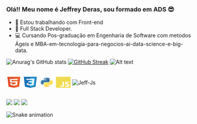 <div>
  <img src="https://i.pinimg.com/originals/80/b0/c5/80b0c5191a07687dabc6d5e863d2bf52.jpg" alt="">
</div>


### Olá!! Meu nome é Jeffrey Deras, sou formado em ADS 😎

- 🔭 Estou trabalhando com Front-end
- 🌱 Full Stack Developer.
- 💻 Cursando Pos-graduação em Engenharia de Software com metodos Ágeis e MBA-em-tecnologia-para-negocios-ai-data-science-e-big-data.


![Anurag's GitHub stats](https://github-readme-stats.vercel.app/api?username=jeffreyderas&show_icons=true&theme=dark)
[![GitHub Streak](http://github-readme-streak-stats.herokuapp.com?user=jeffreyderas&theme=dark&border_radius=4.8)](https://git.io/streak-stats)
![Alt text](https://spotify-recently-played-readme.vercel.app/api?user=y944er12ynriiyehs27w2z3tn)





  <div style="display: inline_block"><br>
  <img align="center" alt="Jeff-HTML" height="30" width="40" src="https://raw.githubusercontent.com/devicons/devicon/master/icons/html5/html5-original.svg">
  <img align="center" alt="Jeff-CSS" height="30" width="40" src="https://raw.githubusercontent.com/devicons/devicon/master/icons/css3/css3-original.svg">
  <img align="center" alt="Jeff-Python" height="30" width="40" src="https://raw.githubusercontent.com/devicons/devicon/master/icons/python/python-original.svg">
  <img align="center" alt="Jeff-Js" height="30" width="40" src="https://raw.githubusercontent.com/devicons/devicon/master/icons/javascript/javascript-plain.svg">
  <img align="center" alt="Jeff-Js" height="30" width="40" src="https://cdn.jsdelivr.net/gh/devicons/devicon/icons/html5/html5-original.svg" />
</div>
  
  ##
 
<div> 
    <a href="https://instagram.com/jeffreyderas" target="_blank"><img src="https://img.shields.io/badge/-Instagram-%23E4405F?style=for-the-badge&logo=instagram&logoColor=white" target="_blank"></a>
  <a href = "mailto:jefreyjb10@gmail.com"><img src="https://img.shields.io/badge/-Gmail-%23333?style=for-the-badge&logo=gmail&logoColor=white" target="_blank"></a>
  <a href="https://www.linkedin.com/in/jeffrey-barbosa-deras-201b41108" target="_blank"><img src="https://img.shields.io/badge/-LinkedIn-%230077B5?style=for-the-badge&logo=linkedin&logoColor=white" target="_blank"></a>
  
   ![Snake animation](https://github.com/jeffreyderas/jeffreyderas/blob/output/github-contribution-grid-snake.svg)
  </div>
